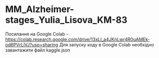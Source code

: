 # MM_Alzheimer-stages_Yulia_Lisova_KM-83
Посилання на Google Colab - https://colab.research.google.com/drive/13xLI_a4JKnLwr4R0uAMEk-od6PVrLlVJ?usp=sharing
Для запуску коду в Google Colab необхідно завантажити файл kaggle.json
